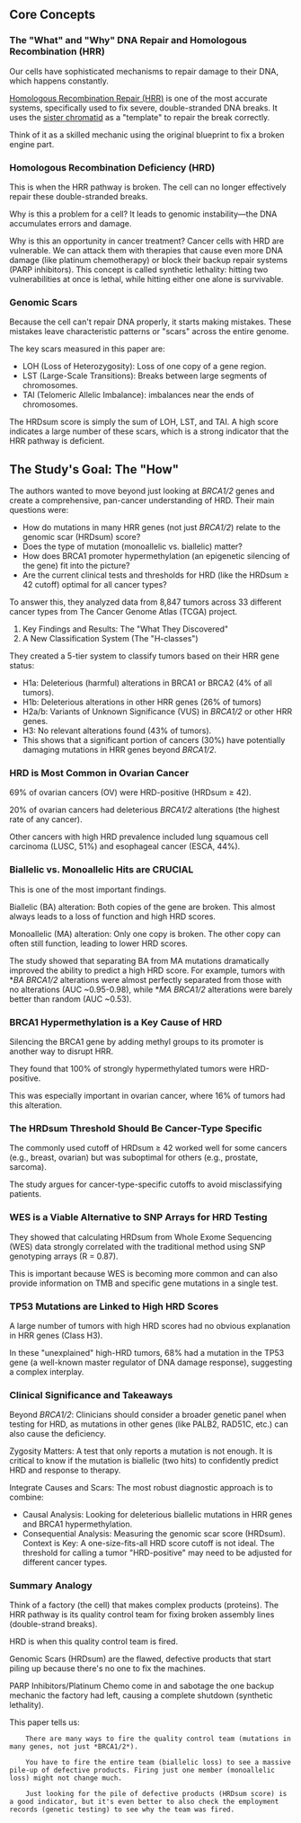 ## Core Concepts

### The "What" and "Why" DNA Repair and Homologous Recombination (HRR)

Our cells have sophisticated mechanisms to repair damage to their DNA, which happens constantly.

[Homologous Recombination Repair (HRR)](HHR.md) is one of the most accurate systems, specifically used to fix severe, double-stranded DNA breaks. It uses the [sister chromatid](sister_chromatid.md) as a "template" to repair the break correctly.

Think of it as a skilled mechanic using the original blueprint to fix a broken engine part.

### Homologous Recombination Deficiency (HRD)

This is when the HRR pathway is broken. The cell can no longer effectively repair these double-stranded breaks.

Why is this a problem for a cell? It leads to genomic instability—the DNA accumulates errors and damage.

Why is this an opportunity in cancer treatment? Cancer cells with HRD are vulnerable. We can attack them with therapies that cause even more DNA damage (like platinum chemotherapy) or block their backup repair systems (PARP inhibitors). This concept is called synthetic lethality: hitting two vulnerabilities at once is lethal, while hitting either one alone is survivable.

### Genomic Scars

Because the cell can't repair DNA properly, it starts making mistakes. These mistakes leave characteristic patterns or "scars" across the entire genome.

The key scars measured in this paper are:

- LOH (Loss of Heterozygosity): Loss of one copy of a gene region.
- LST (Large-Scale Transitions): Breaks between large segments of chromosomes.
- TAI (Telomeric Allelic Imbalance): imbalances near the ends of chromosomes.

The HRDsum score is simply the sum of LOH, LST, and TAI. A high score indicates a large number of these scars, which is a strong indicator that the HRR pathway is deficient.

## The Study's Goal: The "How"

The authors wanted to move beyond just looking at *BRCA1/2* genes and create a comprehensive, pan-cancer understanding of HRD. Their main questions were:

- How do mutations in many HRR genes (not just *BRCA1/2*) relate to the genomic scar (HRDsum) score?
- Does the type of mutation (monoallelic vs. biallelic) matter?
- How does BRCA1 promoter hypermethylation (an epigenetic silencing of the gene) fit into the picture?
- Are the current clinical tests and thresholds for HRD (like the HRDsum ≥ 42 cutoff) optimal for all cancer types?

To answer this, they analyzed data from 8,847 tumors across 33 different cancer types from The Cancer Genome Atlas (TCGA) project.
1. Key Findings and Results: The "What They Discovered"
2. A New Classification System (The "H-classes")

They created a 5-tier system to classify tumors based on their HRR gene status:

- H1a: Deleterious (harmful) alterations in BRCA1 or BRCA2 (4% of all tumors).
- H1b: Deleterious alterations in other HRR genes (26% of tumors)
- H2a/b: Variants of Unknown Significance (VUS) in *BRCA1/2* or other HRR genes.
- H3: No relevant alterations found (43% of tumors).
- This shows that a significant portion of cancers (30%) have potentially damaging mutations in HRR genes beyond *BRCA1/2*.

### HRD is Most Common in Ovarian Cancer

69% of ovarian cancers (OV) were HRD-positive (HRDsum ≥ 42).

20% of ovarian cancers had deleterious *BRCA1/2* alterations (the highest rate of any cancer).

Other cancers with high HRD prevalence included lung squamous cell carcinoma (LUSC, 51%) and esophageal cancer (ESCA, 44%).

### Biallelic vs. Monoallelic Hits are CRUCIAL

This is one of the most important findings.

Biallelic (BA) alteration: Both copies of the gene are broken. This almost always leads to a loss of function and high HRD scores.

Monoallelic (MA) alteration: Only one copy is broken. The other copy can often still function, leading to lower HRD scores.

The study showed that separating BA from MA mutations dramatically improved the ability to predict a high HRD score. For example, tumors with **BA *BRCA1/2** alterations were almost perfectly separated from those with no alterations (AUC ~0.95-0.98), while **MA *BRCA1/2** alterations were barely better than random (AUC ~0.53).

### BRCA1 Hypermethylation is a Key Cause of HRD

Silencing the BRCA1 gene by adding methyl groups to its promoter is another way to disrupt HRR.

They found that 100% of strongly hypermethylated tumors were HRD-positive.

This was especially important in ovarian cancer, where 16% of tumors had this alteration.

### The HRDsum Threshold Should Be Cancer-Type Specific

The commonly used cutoff of HRDsum ≥ 42 worked well for some cancers (e.g., breast, ovarian) but was suboptimal for others (e.g., prostate, sarcoma).

The study argues for cancer-type-specific cutoffs to avoid misclassifying patients.

### WES is a Viable Alternative to SNP Arrays for HRD Testing

They showed that calculating HRDsum from Whole Exome Sequencing (WES) data strongly correlated with the traditional method using SNP genotyping arrays (R = 0.87).

This is important because WES is becoming more common and can also provide information on TMB and specific gene mutations in a single test.

### TP53 Mutations are Linked to High HRD Scores

A large number of tumors with high HRD scores had no obvious explanation in HRR genes (Class H3).

In these "unexplained" high-HRD tumors, 68% had a mutation in the TP53 gene (a well-known master regulator of DNA damage response), suggesting a complex interplay.

### Clinical Significance and Takeaways

Beyond *BRCA1/2*: Clinicians should consider a broader genetic panel when testing for HRD, as mutations in other genes (like PALB2, RAD51C, etc.) can also cause the deficiency.

Zygosity Matters: A test that only reports a mutation is not enough. It is critical to know if the mutation is biallelic (two hits) to confidently predict HRD and response to therapy.

Integrate Causes and Scars: The most robust diagnostic approach is to combine:

- Causal Analysis: Looking for deleterious biallelic mutations in HRR genes and BRCA1 hypermethylation.
- Consequential Analysis: Measuring the genomic scar score (HRDsum).
  Context is Key: A one-size-fits-all HRD score cutoff is not ideal. The threshold for calling a tumor "HRD-positive" may need to be adjusted for different cancer types.

### Summary Analogy

Think of a factory (the cell) that makes complex products (proteins). The HRR pathway is its quality control team for fixing broken assembly lines (double-strand breaks).

HRD is when this quality control team is fired.

Genomic Scars (HRDsum) are the flawed, defective products that start piling up because there's no one to fix the machines.

PARP Inhibitors/Platinum Chemo come in and sabotage the one backup mechanic the factory had left, causing a complete shutdown (synthetic lethality).

This paper tells us:

        There are many ways to fire the quality control team (mutations in many genes, not just *BRCA1/2*).

        You have to fire the entire team (biallelic loss) to see a massive pile-up of defective products. Firing just one member (monoallelic loss) might not change much.

        Just looking for the pile of defective products (HRDsum score) is a good indicator, but it's even better to also check the employment records (genetic testing) to see why the team was fired.